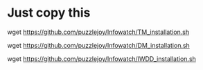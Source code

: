 # Just copy this

wget https://github.com/puzzlejoy/Infowatch/TM_installation.sh

wget https://github.com/puzzlejoy/Infowatch/DM_installation.sh 

wget https://github.com/puzzlejoy/Infowatch/IWDD_installation.sh
